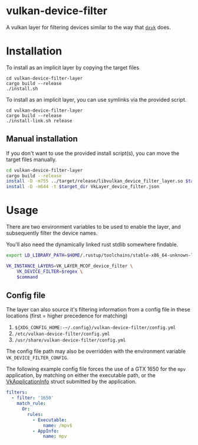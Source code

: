 # vulkan-device-filter

A vulkan layer for filtering devices similar to the way that [`dxvk`](https://github.com/doitsujin/dxvk) does.

# Installation

To install as an implicit layer by copying the target files

```
cd vulkan-device-filter-layer
cargo build --release
./install.sh
```

To install as an implicit layer, you can use symlinks via the provided script.

```
cd vulkan-device-filter-layer
cargo build --release
./install-link.sh release
```

## Manual installation

If you don't want to use the provided install script(s), you can move the target files manually.

```bash
cd vulkan-device-filter-layer
cargo build --release
install -D -m755 ../target/release/libvulkan_device_filter_layer.so $target_dir/libVkLayer_device_filter.so
install -D -m644 -t $target_dir VkLayer_device_filter.json
```

# Usage

There are two environment variables to be used to enable the layer, and subsequently filter the device names.

You'll also need the dynamically linked rust stdlib somewhere findable.

```bash
export LD_LIBRARY_PATH=$HOME/.rustup/toolchains/stable-x86_64-unknown-linux-gnu/lib/rustlib/x86_64-unknown-linux-gnu/lib

VK_INSTANCE_LAYERS=VK_LAYER_MCOF_device_filter \
    VK_DEVICE_FILTER=$regex \
    $command
```

## Config file

The layer can also source it's filtering information from a config file in these locations (first = higher precedence for matching)

1. `${XDG_CONFIG_HOME:-~/.config}/vulkan-device-filter/config.yml`
2. `/etc/vulkan-device-filter/config.yml`
3. `/usr/share/vulkan-device-filter/config.yml`

The config file path may also be overridden with the environment variable `VK_DEVICE_FILTER_CONFIG`.

The following example config file forces the use of a GTX 1650 for the `mpv` application, by matching on either the executable path, or the [VkApplicationInfo](https://www.khronos.org/registry/vulkan/specs/1.2-extensions/man/html/VkApplicationInfo.html) struct submitted by the application.

```yaml
filters:
  - filter: '1650'
    match_rule:
      Or:
        rules:
          - Executable:
              name: /mpv$
          - AppInfo:
              name: mpv
```
